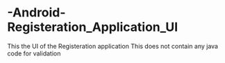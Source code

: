 # -Android-Registeration_Application_UI
This the UI of the Registeration application
This does not contain any java code for validation
